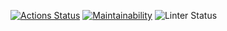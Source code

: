 [![Actions Status](https://github.com/nikolya98/frontend-project-lvl1/actions/workflows/hexlet-check.yml/badge.svg)](https://github.com/nikolya98/frontend-project-lvl1/actions)
[![Maintainability](https://api.codeclimate.com/v1/badges/a99a88d28ad37a79dbf6/maintainability)](https://codeclimate.com/github/codeclimate/codeclimate/maintainability)
![Linter Status](https://github.com/nikolya98/frontend-project-lvl1/actions/workflows/main.yml/badge.svg)